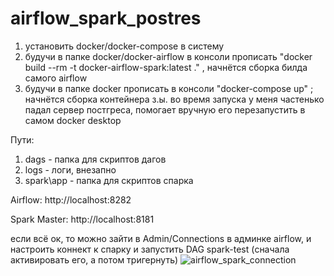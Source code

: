 # airflow_spark_postres

1) установить docker/docker-compose в систему
2) будучи в папке docker/docker-airflow в консоли прописать "docker build --rm -t docker-airflow-spark:latest ." , начнётся сборка билда самого airflow
3) будучи в папке docker прописать в консоли "docker-compose up" ; начнётся сборка контейнера 
з.ы. во время запуска у меня частенько падал сервер постгреса, помогает вручную его перезапустить в самом docker desktop

Пути:
1) dags - папка для скриптов дагов
2) logs - логи, внезапно
3) spark\app - папка для скриптов спарка

Airflow: http://localhost:8282 

Spark Master: http://localhost:8181



если всё ок, то можно зайти в Admin/Connections в админке airflow, и настроить коннект к спарку и запустить DAG spark-test (сначала активировать его, а потом тригернуть)
![airflow_spark_connection](https://user-images.githubusercontent.com/13750064/125505227-33a8eb21-1877-4ead-86dc-4f30a694d6bb.png)
